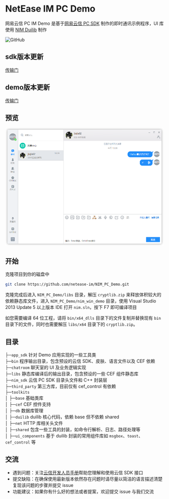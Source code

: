 # NetEase IM PC Demo

网易云信 PC IM Demo 是基于[网易云信 PC SDK](https://yunxin.163.com/im-sdk-demo) 制作的即时通讯示例程序，UI 库使用 [NIM Duilib](https://github.com/netease-im/NIM_Duilib_Framework) 制作

![GitHub](https://img.shields.io/badge/license-MIT-green.svg)

## sdk版本更新
[传输门](https://dev.yunxin.163.com/docs/product/IM%E5%8D%B3%E6%97%B6%E9%80%9A%E8%AE%AF/%E6%9B%B4%E6%96%B0%E6%97%A5%E5%BF%97/Windows%E7%AB%AF%E6%9B%B4%E6%96%B0%E6%97%A5%E5%BF%97)

## demo版本更新
[传输门](https://dev.yunxin.163.com/docs/product/IM%E5%8D%B3%E6%97%B6%E9%80%9A%E8%AE%AF/Demo%E6%9B%B4%E6%96%B0%E6%97%A5%E5%BF%97/Windows-Demo%E6%9B%B4%E6%96%B0%E6%97%A5%E5%BF%97)

## 预览

![preview](PREVIEW.png)

## 开始

克隆项目到你的磁盘中

```bash
git clone https://github.com/netease-im/NIM_PC_Demo.git
```

克隆完成后进入 `NIM_PC_Demo/libs` 目录，解压 `cryptlib.zip` 来释放体积较大的依赖静态库文件，进入 `NIM_PC_Demo/nim_win_demo` 目录，使用 Visual Studio 2013 Update 5 以上版本 IDE 打开 `nim.sln`，按下 F7 即可编译项目

如您需要编译 64 位工程，请将 `bin/x64_dlls` 目录下的文件复制并替换现有 `bin` 目录下的文件，同时也需要解压 `libs/x64` 目录下的 `cryptlib.zip`。

## 目录

├─`app_sdk` 针对 Demo 应用实现的一些工具类  
├─`bin` 程序输出目录，包含预设的云信 SDK、皮肤、语言文件以及 CEF 依赖  
├─`chatroom` 聊天室的 UI 及业务逻辑实现  
├─`libs` 静态库编译后的输出目录，包含预设的一些 CEF 组件静态库  
├─`nim_sdk` 云信 PC SDK 目录头文件和 C++ 封装层  
├─`third_party` 第三方库，目前仅有 cef_control 有依赖  
├─`toolkits`       
│  ├─`base` 基础类库  
│  ├─`cef` CEF 控件支持  
│  ├─`db` 数据库管理  
│  ├─`duilib` duilib 核心代码，依赖 base 但不依赖 shared  
│  ├─`net` HTTP 库相关头文件  
│  ├─`shared` 包含一些工具的封装，如命令行解析、日志、路径处理等  
│  ├─`ui_components` 基于 duilib 封装的常用组件库如 `msgbox`、`toast`、`cef_control` 等  

## 交流

 - 遇到问题：关注[云信开发人员手册](https://dev.yunxin.163.com/)帮助您理解和使用云信 SDK 接口
 - 提交缺陷：在确保使用最新版本依然存在问题时请尽量以简洁的语言描述清楚复现该问题的步骤并提交 issue
 - 功能建议：如果你有什么好的想法或者提案，欢迎提交 issue 与我们交流